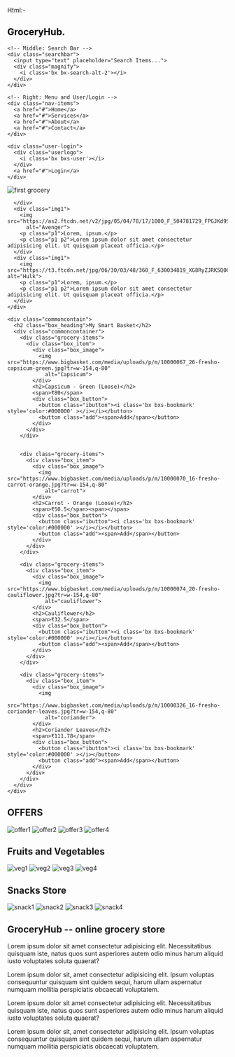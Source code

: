 Html:-
<!DOCTYPE html>
<html lang="en">

<head>
  <meta charset="UTF-8">
  <meta name="viewport" content="width=device-width, initial-scale=1.0">
  <title>GroceryHub.</title>
  <link rel="stylesheet" href="Grocery.css">
  <link href='https://unpkg.com/boxicons@2.1.4/css/boxicons.min.css' rel='stylesheet'>
</head>

<body>

  <!-- Navbar -->
  <div class="navbar">
    <!-- Left: Image Logo -->
    <h2 class="logo" style="color: black;">GroceryHub.</h2>

    <!-- Middle: Search Bar -->
    <div class="searchbar">
      <input type="text" placeholder="Search Items...">
      <div class="magnify">
        <i class='bx bx-search-alt-2'></i>
      </div>
    </div>

    <!-- Right: Menu and User/Login -->
    <div class="nav-items">
      <a href="#">Home</a>
      <a href="#">Services</a>
      <a href="#">About</a>
      <a href="#">Contact</a>
    </div>

    <div class="user-login">
      <div class="userlogo">
        <i class='bx bxs-user'></i>
      </div>
      <a href="#">Login</a>
    </div>
  </div>

  <!-- Image Carousel -->
  <section class="container1">
    <div class="image_item">
      <div class="img1">
        <img src="https://atlas-content-cdn.pixelsquid.com/theme%2F1937350336096245322%2F%248t7wtb0dauk-Header_IMG.jpg"
          alt="first grocery ">

      </div>
      <div class="img1">
        <img src="https://as2.ftcdn.net/v2/jpg/05/04/78/17/1000_F_504781729_FPGJKd9SfREE3lPo1DJCKBpEnsuhfjOQ.jpg"
          alt="Avenger">
        <p class="p1">Lorem, ipsum.</p>
        <p class="p1 p2">Lorem ipsum dolor sit amet consectetur adipisicing elit. Ut quisquam placeat officia.</p>
      </div>
      <div class="img1">
        <img src="https://t3.ftcdn.net/jpg/06/30/03/48/360_F_630034819_XG8RyZJRK5Q06OTEjDXStBPaZjRGn0kF.jpg" alt="Hulk">
        <p class="p1">Lorem, ipsum.</p>
        <p class="p1 p2">Lorem ipsum dolor sit amet consectetur adipisicing elit. Ut quisquam placeat officia.</p>
      </div>
    </div>
  </section><section class="container2">

    <div class="commoncontain">
      <h2 class="box_heading">My Smart Basket</h2>
      <div class="commoncontainer">
        <div class="grocery-items">
          <div class="box_item">
            <div class="box_image">
              <img src="https://www.bigbasket.com/media/uploads/p/m/10000067_26-fresho-capsicum-green.jpg?tr=w-154,q-80"
                alt="Capsicum">
            </div>
            <h2>Capsicum - Green (Loose)</h2>
            <span>₹80</span>
            <div class="box_button">
              <button class="ibutton"><i class='bx bxs-bookmark' style='color:#000000' ></i></i></button>
              <button class="add"><span>Add</span></button>
            </div>
          </div>
        </div>


        <div class="grocery-items">
          <div class="box_item">
            <div class="box_image">
              <img src="https://www.bigbasket.com/media/uploads/p/m/10000070_16-fresho-carrot-orange.jpg?tr=w-154,q-80"
                alt="carrot">
            </div>
            <h2>Carrot - Orange (Loose)</h2>
            <span>₹50.5</span><span></span>
            <div class="box_button">
              <button class="ibutton"><i class='bx bxs-bookmark' style='color:#000000' ></i></i></button>
              <button class="add"><span>Add</span></button>
            </div>
          </div>
        </div>
        
        <div class="grocery-items">
          <div class="box_item">
            <div class="box_image">
              <img src="https://www.bigbasket.com/media/uploads/p/m/10000074_20-fresho-cauliflower.jpg?tr=w-154,q-80"
                alt="cauliflower">
            </div>
            <h2>Cauliflower</h2>
            <span>₹32.5</span>
            <div class="box_button">
              <button class="ibutton"><i class='bx bxs-bookmark' style='color:#000000' ></i></i></button>
              <button class="add"><span>Add</span></button>
            </div>
          </div>
        </div>

        <div class="grocery-items">
          <div class="box_item">
            <div class="box_image">
              <img
                src="https://www.bigbasket.com/media/uploads/p/m/10000326_16-fresho-coriander-leaves.jpg?tr=w-154,q-80"
                alt="coriander">
            </div>
            <h2>Coriander Leaves</h2>
            <span>₹111.78</span>
            <div class="box_button">
              <button class="ibutton"><i class='bx bxs-bookmark' style='color:#000000' ></i></button>
              <button class="add"><span>Add</span></button>
            </div>
          </div>
        </div>
      </div>
    </div>
  </section>

  <section class="container3">
    <div class="more_details">
      <div class="offers">
        <h2>OFFERS</h2>
        <div class="commonimgs">
          <img class="commonimg" src="https://www.bigbasket.com/media/customPage/b01eee88-e6bc-410e-993c-dedd012cf04b/91e53046-98e0-4c5b-ae53-7d073e5210e1/2b94a9cf-895f-460d-849a-1eee860c974c/hp_dow-topoffersStorefront_m_480_250723_01.jpg?tr=w-480,q-80" alt="offer1">
          <img class="commonimg" src="https://www.bigbasket.com/media/customPage/b01eee88-e6bc-410e-993c-dedd012cf04b/91e53046-98e0-4c5b-ae53-7d073e5210e1/2b94a9cf-895f-460d-849a-1eee860c974c/hp_dow-topoffersStorefront_m_480_250723_01.jpg?tr=w-480,q-80" alt="offer2">
          <img class="commonimg" src="https://www.bigbasket.com/media/customPage/b01eee88-e6bc-410e-993c-dedd012cf04b/91e53046-98e0-4c5b-ae53-7d073e5210e1/2b94a9cf-895f-460d-849a-1eee860c974c/hp_dow-topoffersStorefront_m_480_250723_01.jpg?tr=w-480,q-80" alt="offer3">
          <img class="commonimg" src="https://www.bigbasket.com/media/customPage/b01eee88-e6bc-410e-993c-dedd012cf04b/91e53046-98e0-4c5b-ae53-7d073e5210e1/2b94a9cf-895f-460d-849a-1eee860c974c/hp_30-corner-topoffersStorefront_m_480_250723_04.jpg?tr=w-480,q-80" alt="offer4">  
        </div>
      </div>
      <div class="vegetables">
        <h2>Fruits and Vegetables</h2>
        <div class="commonimgs">
        <img class="commonimg" src="https://www.bigbasket.com/media/customPage/b01eee88-e6bc-410e-993c-dedd012cf04b/91e53046-98e0-4c5b-ae53-7d073e5210e1/41a0810e-1fc3-46e4-9d2c-7d9e79e0aa29/hp_f&v_m_fresh-vegetables_480_250923.jpg?tr=w-480,q-80" alt="veg1">
        <img class="commonimg" src="https://www.bigbasket.com/media/customPage/b01eee88-e6bc-410e-993c-dedd012cf04b/91e53046-98e0-4c5b-ae53-7d073e5210e1/41a0810e-1fc3-46e4-9d2c-7d9e79e0aa29/hp_f&v_m_cuts-&-exotics_480_250923.jpg?tr=w-480,q-80" alt="veg2">
        <img class="commonimg" src="https://www.bigbasket.com/media/customPage/b01eee88-e6bc-410e-993c-dedd012cf04b/91e53046-98e0-4c5b-ae53-7d073e5210e1/41a0810e-1fc3-46e4-9d2c-7d9e79e0aa29/hp_f&v_m_fresh-fruits_480_250923.jpg?tr=w-480,q-80" alt="veg3">
        <img class="commonimg" src="https://www.bigbasket.com/media/customPage/b01eee88-e6bc-410e-993c-dedd012cf04b/91e53046-98e0-4c5b-ae53-7d073e5210e1/41a0810e-1fc3-46e4-9d2c-7d9e79e0aa29/hp_f&v_m_herbs-&-seasoning_480_250923.jpg?tr=w-480,q-80" alt="veg4">
      </div>
      </div>
      <div class="snacks">
        <h2>Snacks Store</h2>
        <div class="commonimgs">
        <img class="commonimg" src="https://www.bigbasket.com/media/customPage/b01eee88-e6bc-410e-993c-dedd012cf04b/91e53046-98e0-4c5b-ae53-7d073e5210e1/09ece9f7-7ac9-4d1e-afbb-f8ac572add38/hp_sbf_m_biscuits-&-namkeens_480_250923.jpg?tr=w-480,q-80" alt="snack1">
        <img class="commonimg" src="https://www.bigbasket.com/media/customPage/b01eee88-e6bc-410e-993c-dedd012cf04b/91e53046-98e0-4c5b-ae53-7d073e5210e1/09ece9f7-7ac9-4d1e-afbb-f8ac572add38/hp_sbf_m_breakfast-cereals_480_250923.jpg?tr=w-480,q-80" alt="snack2">
        <img class="commonimg" src="https://www.bigbasket.com/media/customPage/b01eee88-e6bc-410e-993c-dedd012cf04b/91e53046-98e0-4c5b-ae53-7d073e5210e1/09ece9f7-7ac9-4d1e-afbb-f8ac572add38/hp_sbf_m_pasta-sauces-&-more_480_270723.jpg?tr=w-480,q-80" alt="snack3">
        <img class="commonimg" src="https://www.bigbasket.com/media/customPage/b01eee88-e6bc-410e-993c-dedd012cf04b/91e53046-98e0-4c5b-ae53-7d073e5210e1/09ece9f7-7ac9-4d1e-afbb-f8ac572add38/hp_sbf_m_sweet-cravings_480_250923.jpg?tr=w-480,q-80" alt="snack4">
      </div>
      </div>
    </div>
  </section>

  <section class="container4">
    <div class="about">
      <h2>GroceryHub -- online grocery store</h2>
      <p>Lorem ipsum dolor sit amet consectetur adipisicing elit. Necessitatibus quisquam iste, natus quos sunt asperiores autem odio minus harum aliquid iusto voluptates soluta quaerat?</p>
      <p>Lorem ipsum dolor sit, amet consectetur adipisicing elit. Ipsum voluptas consequuntur quisquam sint quidem sequi, harum ullam aspernatur numquam mollitia perspiciatis obcaecati voluptatem.</p>
      <p>Lorem ipsum dolor sit amet consectetur adipisicing elit. Necessitatibus quisquam iste, natus quos sunt asperiores autem odio minus harum aliquid iusto voluptates soluta quaerat?</p>
      <p>Lorem ipsum dolor sit, amet consectetur adipisicing elit. Ipsum voluptas consequuntur quisquam sint quidem sequi, harum ullam aspernatur numquam mollitia perspiciatis obcaecati voluptatem.</p>    
    </div>
  </section>

</body>

</html>
